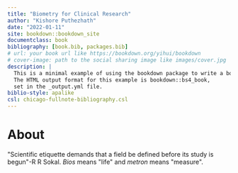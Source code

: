```yaml
--- 
title: "Biometry for Clinical Research"
author: "Kishore Puthezhath"
date: "2022-01-11"
site: bookdown::bookdown_site
documentclass: book
bibliography: [book.bib, packages.bib]
# url: your book url like https://bookdown.org/yihui/bookdown
# cover-image: path to the social sharing image like images/cover.jpg
description: |
  This is a minimal example of using the bookdown package to write a book.
  The HTML output format for this example is bookdown::bs4_book,
  set in the _output.yml file.
biblio-style: apalike
csl: chicago-fullnote-bibliography.csl
---
```


# About

"Scientific etiquette demands that a field be defined before its study is begun"-R R Sokal. *Bios* means "life" and *metron* means "measure".


